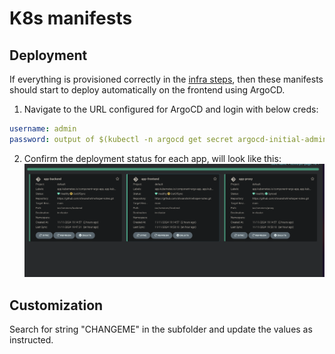 # K8s manifests

## Deployment

If everything is provisioned correctly in the [infra steps](../pulumi-gcp/), then these manifests should start to deploy automatically on the frontend using ArgoCD.

1. Navigate to the URL configured for ArgoCD and login with below creds:
```yaml
username: admin
password: output of $(kubectl -n argocd get secret argocd-initial-admin-secret -oyaml | yq '.data.password' | base64 -d)
```
2. Confirm the deployment status for each app, will look like this:
![argo dashboard](_images/argo.png)

## Customization

Search for string "CHANGEME" in the subfolder and update the values as instructed.
